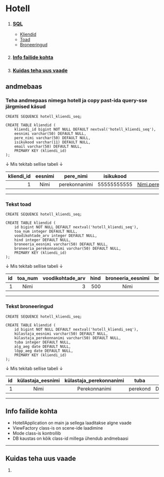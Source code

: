 # Hotell
1. ### [ SQL](https://github.com/KarlJug/hotel/blob/main/README.md#andmebaas)
	- [Kliendid](https://github.com/KarlJug/hotel/blob/main/README.md#teha-andmepaas-nimega-hotell-ja-copy-past-ida-query-sse-j%C3%A4rgmised-k%C3%A4sud)
	- [Toad](https://github.com/KarlJug/hotel/blob/main/README.md#tekst-toad)
	- [Broneeringud](https://github.com/KarlJug/hotel/blob/main/README.md#tekst-broneeringud)
	
2. ### [Info failide kohta](https://github.com/KarlJug/hotel/blob/main/README.md#info-failide-kohta)

3. ### [Kuidas teha uus vaade](https://github.com/KarlJug/hotel/blob/main/README.md#kuidas-teha-uus-vaade)

## andmebaas

### Teha andmepaas nimega hotell ja copy past-ida query-sse järgmised käsud

```
CREATE SEQUENCE hotell_kliendi_seq;

CREATE TABLE kliendid (
	kliendi_id bigint NOT NULL DEFAULT nextval('hotell_kliendi_seq'),
	eesnimi varchar(50) DEFAULT NULL,
	pere_nimi varchar(50) DEFAULT NULL,
	isikukood varchar(11) DEFAULT NULL,
	email varchar(50) DEFAULT NULL,
	PRIMARY KEY (kliendi_id)
);
```

 &#8595; Mis tekitab sellise tabeli &#8595;

| kliendi_id | eesnimi       | pere_nimi     | isikukood   | email                   |
| ----------:|:-------------:|:-------------:|:-----------:|:-----------------------:|
| 1          | Nimi          | perekonnanimi | 55555555555 | Nimi.perekond@gmail.com |

***

### Tekst toad

```
CREATE SEQUENCE hotell_kliendi_seq;

CREATE TABLE kliendid (
	id bigint NOT NULL DEFAULT nextval('hotell_kliendi_seq'),
	toa_num integer DEFAULT NULL,
	voodikohtade_arv integer DEFAULT NULL,
	hind integer DEFAULT NULL,
	broneeria_eesnimi varchar(50) DEFAULT NULL,
	broneeria_perekonnanimi varchar(50) DEFAULT NULL,
	PRIMARY KEY (kliendi_id)
);
```

&#8595; Mis tekitab sellise tabeli &#8595;

| id	 | toa_num       | voodikohtade_arv | hind | broneeria_eesnimi | broneeria_perekonnanimi |
| ------:|:-------------:|-----------------:|-----:|:-----------------:|:-----------------------:|
| 1      | Nimi          | 3                | 500  | Nimi	       | Perekonnanimi	         |

***

### Tekst broneeringud

```
CREATE SEQUENCE hotell_kliendi_seq;

CREATE TABLE kliendid (
	id bigint NOT NULL DEFAULT nextval('hotell_kliendi_seq'),
	külastaja_eesnimi varchar(50) DEFAULT NULL,
	külastaja_perekonnanimi varchar(50) DEFAULT NULL,
	tuba integer DEFAULT NULL,
	alg_aeg date DEFAULT NULL,
	lõpp_aeg date DEFAULT NULL,
	PRIMARY KEY (kliendi_id)
);
```
&#8595; Mis tekitab sellise tabeli &#8595;

| id 	 | külastaja_eesnimi | külastaja_perekonnanimi | tuba          | alg_aeg    | lõpp_aeg   |
| ------:|:-----------------:|:-----------------------:|:-------------:|:----------:|:----------:|
| 1      | Nimi              | Perekonnanimi           | perekond      | DD.MM.YYYY | DD.MM.YYYY |

***

## Info failide kohta

- HotellApplication on main ja sellega laaditakse algne vaade
- ViewFactory class-is on scene-ide laadimine
- Mode class-is kontrollib
- DB kaustas on kõik class-id millega ühendub andmebaasi

***

## Kuidas teha uus vaade

1. 
